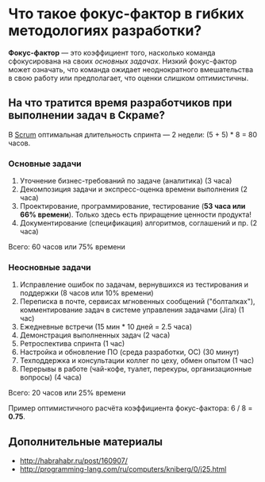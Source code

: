 # Что такое фокус-фактор в гибких методологиях разработки?

**Фокус-фактор** — это коэффициент того, насколько команда сфокусирована на своих _основных задачах_. 
Низкий фокус-фактор может означать, что команда ожидает неоднократного вмешательства в свою работу или предполагает, что оценки слишком оптимистичны.

## На что тратится время разработчиков при выполнении задач в Скраме?

В [Scrum](https://ru.wikipedia.org/wiki/Scrum) оптимальная длительность спринта — 2 недели: (5 + 5) \* 8 = 80 часов.

### Основные задачи

1. Уточнение бизнес-требований по задаче (аналитика) (3 часа)
1. Декомпозиция задачи и экспресс-оценка времени выполнения (2 часа)
1. Проектирование, программирование, тестирование (**53 часа или 66% времени**). Только здесь есть приращение ценности продукта!
1. Документирование (спецификация) алгоритмов, соглашений и пр. (2 часа)

Всего: 60 часов или 75% времени

### Неосновные задачи

1. Исправление ошибок по задачам, вернувшихся из тестирования и поддержки (8 часов или 10% времени)
1. Переписка в почте, сервисах мгновенных сообщений ("болталках"), комментирование задач в системе управления задачами (Jira) (1 час)
1. Ежедневные встречи (15 мин * 10 дней = 2.5 часа)
1. Демонстрация выполненных задач (2 часа)
1. Ретроспектива спринта (1 час)
1. Настройка и обновление ПО (среда разработки, ОС) (30 минут)
1. Техподдержка и консультации коллег по цеху, обмен опытом (1 час)
1. Перерывы в работе (чай-кофе, туалет, перекуры, организационные вопросы) (4 часа)

Всего: 20 часов или 25% времени

Пример оптимистичного расчёта коэффициента фокус-фактора: 6 / 8 = **0.75**.

## Дополнительные материалы
* http://habrahabr.ru/post/160907/
* http://programming-lang.com/ru/computers/kniberg/0/j25.html
